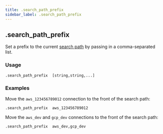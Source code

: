 ```yaml
---
title: .search_path_prefix
sidebar_label: .search_path_prefix
---
```



## .search_path_prefix
Set a prefix to the current [search path](managing/connections#setting-the-search-path) by passing in a comma-separated list.


### Usage
```
.search_path_prefix  [string,string,...]
```

### Examples

Move the `aws_123456789012` connection to the front of the search path:
```
.search_path_prefix  aws_123456789012
```

Move the `aws_dev` and `gcp_dev` connections to the front of the search path:
```
.search_path_prefix  aws_dev,gcp_dev
```